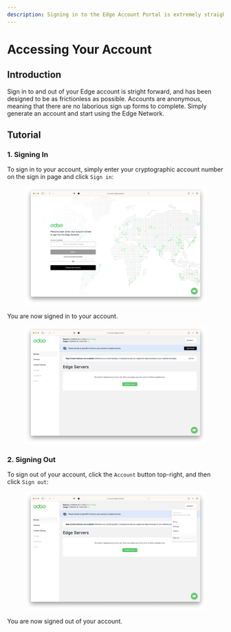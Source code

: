 ```yaml
---
description: Signing in to the Edge Account Portal is extremely straightforward.
---
```


# Accessing Your Account

## Introduction

Sign in to and out of your Edge account is stright forward, and has been designed to be as frictionless as possible. Accounts are anonymous, meaning that there are no laborious sign up forms to complete. Simply generate an account and start using the Edge Network.

## Tutorial

### 1. Signing In

To sign in to your account, simply enter your cryptographic account number on the sign in page and click `Sign in`:

<figure><img src="../.gitbook/assets/Screenshot 2023-02-27 at 14.40.51.png" alt=""><figcaption></figcaption></figure>

You are now signed in to your account.

<figure><img src="../.gitbook/assets/Screenshot 2023-02-27 at 14.41.29.png" alt=""><figcaption></figcaption></figure>

### 2. Signing Out

To sign out of your account, click the `Account` button top-right, and then click `Sign out`:

<figure><img src="../.gitbook/assets/Screenshot 2023-02-27 at 14.54.23.png" alt=""><figcaption></figcaption></figure>

You are now signed out of your account.
